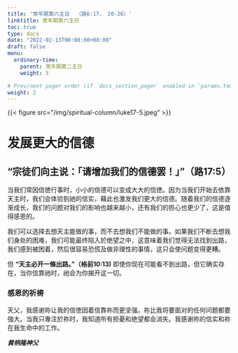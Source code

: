 ```yaml
---
title: '常年期第六主日  （路6:17， 20-26）'
linktitle: 常年期第六主日
toc: true
type: docs
date: "2022-02-13T00:00:00+08:00"
draft: false
menu:
  ordinary-time:
    parent: 常年期第二主日
    weight: 5

# Prev/next pager order (if `docs_section_pager` enabled in `params.toml`)
weight: 2
---
```


{{< figure src="/img/spiritual-column/luke17-5.jpeg" >}}

# 发展更大的信德

## “宗徒们向主说：「请增加我们的信德罢！」”（路17:5）

当我们常因信徳行事时，小小的信德可以变成大大的信徳。因为当我们开始去依靠天主时，我们会体验到祂的信实，藉此也激发我们更大的信德。随着我们的信德逐渐成长，我们的问题对我们的影响也越来越小，还有我们的担心也更少了，这是值得感恩的。

我们可以选择去想天主能做的事，而不去想我们不能做的事。如果我们不断去想我们身处的困难，我们可能最终陷入於绝望之中，这意味着我们觉得无法找到出路，我们感到被困着，然后很容易恐慌及做非理性的事情，这只会使问题变得更糟。

但 **“天主必开一條出路。”（格前10:13)** 即使你现在可能看不到出路，但它确实存在，当你信靠祂时，祂会为你揭开这一切。

### 感恩的祈祷
天父，我感谢祢让我的信徳因着信靠祢而更坚强。祢比我将要面对的任何问题都要強大。当我只專注於祢时，我知道所有担憂和绝望都会消失。我感谢祢的信实和祢在我生命中的工作。

___黄柄隆神父___
